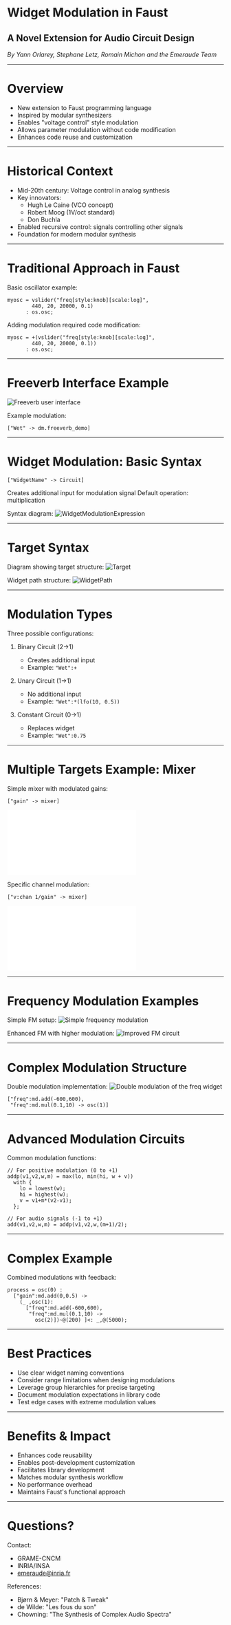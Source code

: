 # Widget Modulation in Faust
## A Novel Extension for Audio Circuit Design
*By Yann Orlarey, Stephane Letz, Romain Michon and the Emeraude Team*

---

# Overview

- New extension to Faust programming language
- Inspired by modular synthesizers
- Enables "voltage control" style modulation
- Allows parameter modulation without code modification
- Enhances code reuse and customization

---

# Historical Context

- Mid-20th century: Voltage control in analog synthesis
- Key innovators:
  - Hugh Le Caine (VCO concept)
  - Robert Moog (1V/oct standard)
  - Don Buchla
- Enabled recursive control: signals controlling other signals
- Foundation for modern modular synthesis

---

# Traditional Approach in Faust

Basic oscillator example:
```faust
myosc = vslider("freq[style:knob][scale:log]", 
        440, 20, 20000, 0.1) 
      : os.osc;
```

Adding modulation required code modification:
```faust
myosc = +(vslider("freq[style:knob][scale:log]", 
        440, 20, 20000, 0.1)) 
      : os.osc;
```

---

# Freeverb Interface Example

![Freeverb user interface](diagram/freeverb.png)

Example modulation:
```faust
["Wet" -> dm.freeverb_demo]
```

---

# Widget Modulation: Basic Syntax

```faust
["WidgetName" -> Circuit]
```

Creates additional input for modulation signal
Default operation: multiplication

Syntax diagram:
![WidgetModulationExpression](diagram/WidgetModulationExpression.png)

---

# Target Syntax

Diagram showing target structure:
![Target](diagram/Target.png)

Widget path structure:
![WidgetPath](diagram/WidgetPath.png)

---

# Modulation Types

Three possible configurations:

1. Binary Circuit (2→1)
   - Creates additional input
   - Example: `"Wet":+`

2. Unary Circuit (1→1)
   - No additional input
   - Example: `"Wet":*(lfo(10, 0.5))`

3. Constant Circuit (0→1)
   - Replaces widget
   - Example: `"Wet":0.75`

---

# Multiple Targets Example: Mixer

Simple mixer with modulated gains:
```faust
["gain" -> mixer]
```

![All gain controls modulated](dsp-code/mixer1.pdf)

Specific channel modulation:
```faust
["v:chan 1/gain" -> mixer]
```

![Single channel gain modulation](dsp-code/mixer2.pdf)

---

# Frequency Modulation Examples

Simple FM setup:
![Simple frequency modulation](diagram/fm1x.png)

Enhanced FM with higher modulation:
![Improved FM circuit](diagram/fm2x.png)

---

# Complex Modulation Structure

Double modulation implementation:
![Double modulation of the freq widget](diagram/doublemod.png)

```faust
["freq":md.add(-600,600), 
 "freq":md.mul(0.1,10) -> osc(1)]
```

---

# Advanced Modulation Circuits

Common modulation functions:

```faust
// For positive modulation (0 to +1)
addp(v1,v2,w,m) = max(lo, min(hi, w + v))
  with {
    lo = lowest(w);
    hi = highest(w);
    v = v1+m*(v2-v1);
  };

// For audio signals (-1 to +1)
add(v1,v2,w,m) = addp(v1,v2,w,(m+1)/2);
```

---

# Complex Example

Combined modulations with feedback:
```faust
process = osc(0) : 
  ["gain":md.add(0,0.5) -> 
    (_ ,osc(1): 
      ["freq":md.add(-600,600), 
       "freq":md.mul(0.1,10) -> 
         osc(2)])~@(200) ]<: _,@(5000);
```

---

# Best Practices

- Use clear widget naming conventions
- Consider range limitations when designing modulations
- Leverage group hierarchies for precise targeting
- Document modulation expectations in library code
- Test edge cases with extreme modulation values

---

# Benefits & Impact

- Enhances code reusability
- Enables post-development customization
- Facilitates library development
- Matches modular synthesis workflow
- No performance overhead
- Maintains Faust's functional approach

---

# Questions?

Contact:
- GRAME-CNCM
- INRIA/INSA
- emeraude@inria.fr

References:
- Bjørn & Meyer: "Patch & Tweak"
- de Wilde: "Les fous du son"
- Chowning: "The Synthesis of Complex Audio Spectra"
